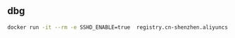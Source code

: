 # 

## dbg

```bash
docker run -it --rm -e SSHD_ENABLE=true  registry.cn-shenzhen.aliyuncs.com/infrastlabs/env-java8:sboot-v1.0 bash
```
